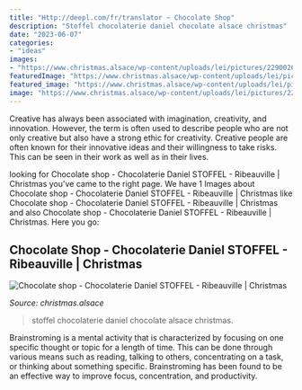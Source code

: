 ```yaml
---
title: "Http://deepl.com/fr/translator ~ Chocolate Shop"
description: "Stoffel chocolaterie daniel chocolate alsace christmas"
date: "2023-06-07"
categories:
- "ideas"
images:
- "https://www.christmas.alsace/wp-content/uploads/lei/pictures/229002635-chocolate-shop-chocolaterie-daniel-stoffel-2.jpg"
featuredImage: "https://www.christmas.alsace/wp-content/uploads/lei/pictures/229002635-chocolate-shop-chocolaterie-daniel-stoffel-2.jpg"
featured_image: "https://www.christmas.alsace/wp-content/uploads/lei/pictures/229002635-chocolate-shop-chocolaterie-daniel-stoffel-2.jpg"
image: "https://www.christmas.alsace/wp-content/uploads/lei/pictures/229002635-chocolate-shop-chocolaterie-daniel-stoffel-2.jpg"
---
```



Creative has always been associated with imagination, creativity, and innovation. However, the term is often used to describe people who are not only creative but also have a strong ethic for creativity. Creative people are often known for their innovative ideas and their willingness to take risks. This can be seen in their work as well as in their lives.

	

		
looking for Chocolate shop - Chocolaterie Daniel STOFFEL - Ribeauville | Christmas you've came to the right page. We have 1 Images about Chocolate shop - Chocolaterie Daniel STOFFEL - Ribeauville | Christmas like Chocolate shop - Chocolaterie Daniel STOFFEL - Ribeauville | Christmas and also Chocolate shop - Chocolaterie Daniel STOFFEL - Ribeauville | Christmas. Here you go:
		
    
## Chocolate Shop - Chocolaterie Daniel STOFFEL - Ribeauville | Christmas

<img loading=lazy src="https://www.christmas.alsace/wp-content/uploads/lei/pictures/229002635-chocolate-shop-chocolaterie-daniel-stoffel-2.jpg" onerror="this.onerror=null;this.src='https://tse1.mm.bing.net/th?id=OIP.ebUYrbje2BE3R7tRCx5eQQHaLH&amp;pid=15.1';" alt="Chocolate shop - Chocolaterie Daniel STOFFEL - Ribeauville | Christmas">

_Source: christmas.alsace_

>stoffel chocolaterie daniel chocolate alsace christmas. 

	

Brainstroming is a mental activity that is characterized by focusing on one specific thought or topic for a length of time. This can be done through various means such as reading, talking to others, concentrating on a task, or thinking about something specific. Brainstroming has been found to be an effective way to improve focus, concentration, and productivity.

